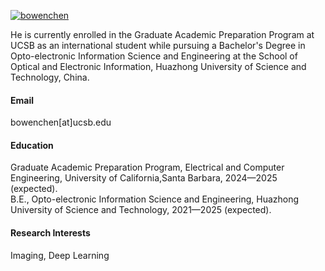 

[![bowenchen](https://img.shields.io/badge/BowenChen-hust-github-blue?logo=github)](https://github.com/BowenChen-hust)

He is currently enrolled in the Graduate Academic Preparation Program at UCSB as an international student while pursuing a Bachelor's Degree in Opto-electronic Information Science and Engineering at the School of Optical and Electronic Information, Huazhong University of Science and Technology, China.

#### Email
bowenchen[at]ucsb.edu

#### Education
Graduate Academic Preparation Program, Electrical and Computer Engineering, University of California,Santa Barbara, 2024—2025 (expected).\
B.E., Opto-electronic Information Science and Engineering, Huazhong University of Science and Technology, 2021—2025 (expected).

#### Research Interests
Imaging, Deep Learning

